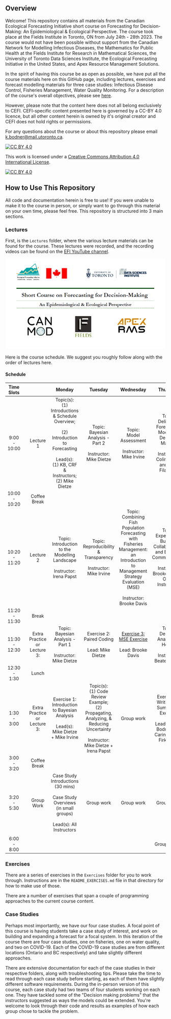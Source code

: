 ## Overview

Welcome! This repository contains all materials from the Canadian Ecological Forecasting Initiative short course on Forecasting for Decision-Making: An Epidemiological & Ecological Perspective. The course took place at the Fields Institute in Toronto, ON from July 24th - 28th 2023. The course would not have been possible without support from the Canadian Network for Modelling Infectious Diseases, the Mathematics for Public Health at the Fields Institute for Research in Mathematical Sciences, the University of Toronto Data Sciences Institute, the Ecological Forecasting Initiative in the United States, and Apex Resource Management Solutions. 

In the spirit of having this course be as open as possible, we have put all the course materials here on this GitHub page, including lectures, exercises and forecast modelling materials for three case studies: Infectious Disease Control, Fisheries Management, Water Quality Monitoring. For a description of the course's overall objectives, please see [here](http://www.fields.utoronto.ca/activities/23-24/forecasting).

However, please note that the content here does not all belong exclusively to CEFI. CEFI-specific content presented here is governed by a CC-BY 4.0 licence, but all other content herein is owned by it's original creator and CEFI does not hold rights or permissions. 

For any questions about the course or about this repository please email [k.bodner@mail.utoronto.ca](k.bodner@mail.utoronto.ca). 

[![CC BY 4.0][cc-by-shield]][cc-by]

This work is licensed under a
[Creative Commons Attribution 4.0 International License][cc-by].

[![CC BY 4.0][cc-by-image]][cc-by]

[cc-by]: http://creativecommons.org/licenses/by/4.0/
[cc-by-image]: https://i.creativecommons.org/l/by/4.0/88x31.png
[cc-by-shield]: https://img.shields.io/badge/License-CC%20BY%204.0-lightgrey.svg

## How to Use This Repository

All code and documentation herein is free to use! If you were unable to make it to the course in person, or simply want to go through this material on your own time, please feel free. This repository is structured into 3 main sections.

### Lectures

First, is the `Lectures` folder, where the various lecture materials can be found for the course. These lectures were recorded, and the recording videos can be found on the [EFI YouTube channel](https://youtube.com/playlist?list=PLmpgJtGjCb06k0MMg6WFPbVIQq01O0K5X&si=VhCaBp1H4-AksiMK).

![first-slide](./Figs/slide-1.png)

Here is the course schedule. We suggest you roughly follow along with the order of lectures here. 

#### Schedule

|      Time Slots       |     |                                      |                                                                             Monday                                                                              |                                                                   Tuesday                                                                   |                                                                               Wednesday                                                                                |                                                           Thursday                                                           |                                                                 Friday                                                                  |
|:-------:|---------|:-------:|:------:|:------:|:------:|:------:|:------:|
| 9:00 <br>-<br> 10:00  |     |              Lecture 1               | Topic(s): <br>(1) Introductions & Schedule Overview;<br> <br>(2) Introduction to Forecasting<br><br>Lead(s): <br>(1) KB, CRF & Instructors; <br>(2) Mike Dietze |                                    Topic: <br>Bayesian Analysis - Part 2<br><br>Instructor: Mike Dietze                                     |                                                       Topic: <br>Model Assessment<br><br>Instructor: Mike Irvine                                                       |        Topic:<br>Delivering Forecasting Models to Decision Makers<br><br>Instructor: Colin Daniel and Alex Filazzola         |                                       Topic: <br>OCAP Training Part 1<br><br><br>Instructor: First Nations Information Governance Centre                      |
| 10:00 <br>- <br>10:20 |     |             Coffee Break             |                                                                                                                                                                 |                                                                                                                                             |                                                                                                                                                                        |                                                                                                                              |                                                                                                                                         |
| 10:20 <br>- <br>11:20 |     |              Lecture 2               |                                        Topic: <br>Introduction to the Modelling Landscape<br><br>Instructor: Irena Papst                                        |                                  Topic: <br>Reproducibility & Transparency<br><br>Instructor: Mike Irvine                                   | Topic: <br>Combining Fish Population Forecasting with Fisheries Management:<br>an Introduction to Management Strategy Evaluation (MSE)<br><br>Instructor: Brooke Davis | Topic:<br>Experiences Building Collaborations and Bridging Communication<br><br>Instructor: Brooke Davis + Other Instructors | (1) Group Work:<br>Finalize Presentation <br><br> (2) Overview of NEON Ecological Forecasting Challenge <br><br> Lead: (2) Quinn Thomas |
| 11:20 <br>- <br>11:30 |     |                Break                 |                                                                                                                                                                 |                                                                                                                                             |                                                                                                                                                                        |                                                                                                                              |                                                                                                                                         |
| 11:30 <br>- <br>12:30 |     | Extra Practice <br>or <br>Lecture 3: |                                              Topic: <br>Bayesian Analysis - Part 1<br><br>Instructor: Mike Dietze                                               |                                           Exercise 2:<br>Paired Coding <br><br>Lead: Mike Dietze                                            |                                [Exercise 3:<br>MSE Exercise](https://mdmazur.shinyapps.io/ToyGroundfishMSE/) <br><br>Lead: Brooke Davis                                |                           Topic:<br> Decision Analysis in Health <br><br>Instructor: Beate Sander                            |                                     Group Work: <br>Finalize Presentation <br><br> Closing Remarks                                      |
|  12:30<br>- <br>1:30  |     |                Lunch                 |                                                                                                                                                                 |                                                                                                                                             |                                                                                                                                                                        |                                                                                                                              |                                                                                                                                         |
|  1:30 <br>- <br>3:00  |     | Extra Practice <br>or <br>Lecture 3: |                                   Exercise 1: <br>Introduction to Bayesian Analysis<br><br>Lead(s): Mike Dietze + Mike Irvine                                   | Topic(s):<br>(1) Code Review Example;<br>(2) Propagating, Analyzing, &<br>Reducing Uncertainty<br><br>Instructor: Mike Dietze + Irena Papst |                                                                               Group work                                                                               |             Exercise 4: <br>Writing Lay Summaries Exercise<br><br>Lead: Korryn Bodner and Carina Rauen Firkowski             |                                                 Group Project Presentations <br>Part 1                                                  |
|  3:00<br>- <br>3:20   |     |             Coffee Break             |                                                                                                                                                                 |                                                                                                                                             |                                                                                                                                                                        |                                                                                                                              |                                                                                                                                         |
|   3:20<br>-<br>5:30   |     |              Group Work              |                        Case Study Introductions (30 mins)<br><br>Case Study Overviews (in small groups)<br><br>Lead(s): All Instructors                         |                                                                 Group work                                                                  |                                                                               Group work                                                                               |                                                          Group work                                                          |                                      Group Project Presentations <br>Part 2 <br><br> End at 3:50pm                                      |
|                       |     |                                      |                                                                                                                                                                 |                                                                                                                                             |                                                                                                                                                                        |                                                                                                                              |                                                                                                                                         |
|  6:00<br>- <br>8:00   |     |                                      |                                                                                                                                                                 |                                                                                                                                             |                                                                                                                                                                        |                                                         Group Dinner                                                         |                                                                                                                                         |

### Exercises

There are a series of exercises in the `Exercises` folder for you to work through. Instructions are in the `README_EXERCISES.md` file in that directory for how to make use of those. 

There are a number of exercises that span a couple of programming approaches to the current course content. 

### Case Studies

Perhaps most importantly, we have our four case studies. A focal point of this course is having students take a case study of interest, and work on building and expanding a forecast for a focal system. In this iteration of the course there are four case studies, one on fisheries, one on water quality, and two on COVID-19. Each of the COVID-19 case studies are from different locations (Ontario and BC respectively) and take slightly different approaches. 

There are extensive documentation for each of the case studies in their respective folders, along with troubleshooting tips. Please take the time to read through each case study before starting, as each of them have slightly different software requirements. During the in-person version of this course, each case study had two teams of four students working on each one. They have tackled some of the "Decision making problems" that the instructors suggested as ways the models could be extended. You're welcome to look through their code and results as examples of how each group chose to tackle the problem. 
